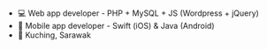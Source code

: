 - 💻 Web app developer - PHP + MySQL + JS (Wordpress + jQuery)
- 📱 Mobile app developer - Swift (iOS) & Java (Android)
- 📍 Kuching, Sarawak

<!---
azwan082/azwan082 is a ✨ special ✨ repository because its `README.md` (this file) appears on your GitHub profile.
You can click the Preview link to take a look at your changes.
--->
